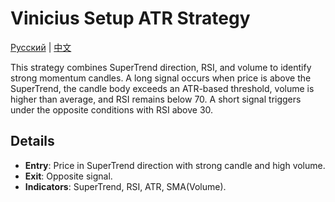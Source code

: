 # Vinicius Setup ATR Strategy
[Русский](README_ru.md) | [中文](README_cn.md)

This strategy combines SuperTrend direction, RSI, and volume to identify strong momentum candles. A long signal occurs when price is above the SuperTrend, the candle body exceeds an ATR-based threshold, volume is higher than average, and RSI remains below 70. A short signal triggers under the opposite conditions with RSI above 30.

## Details
- **Entry**: Price in SuperTrend direction with strong candle and high volume.
- **Exit**: Opposite signal.
- **Indicators**: SuperTrend, RSI, ATR, SMA(Volume).
